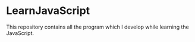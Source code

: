 # LearnJavaScript
This repository contains all the program which I develop while learning the JavaScript.
